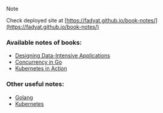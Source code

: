 > [!NOTE]
> Check deployed site at [https://fadyat.github.io/book-notes/](https://fadyat.github.io/book-notes/)

### Available notes of books:

- [Designing Data-Intensive Applications](./designing-data-intensive-apps/README.md)
- [Concurrency in Go](./go-concurrency/README.md)
- [Kubernetes in Action](./k8s-in-action/README.md)

### Other useful notes:

- [Golang](./dump/golang/README.md)
- [Kubernetes](./dump/kubernetes/README.md)
